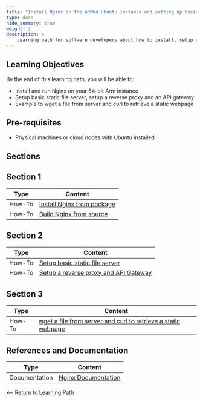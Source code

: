 ```yaml
---
title: "Install Nginx on the ARM64 Ubuntu instance and setting up basic file server, reverse proxy and API gateway and example to wget a file from server and curl to retrieve a static webpage"
type: docs
hide_summary: true
weight: 2
description: >
    Learning path for software developers about how to install, setup a basic file server, reverse proxy and an API gateway and example to wget a file from server and curl to retrieve a static webpage on ARM64 instance.
---
```


## Learning Objectives 

By the end of this learning path, you will be able to:

* Install and run Nginx on your 64-bit Arm instance
* Setup basic static file server, setup a reverse proxy and an API gateway
* Example to wget a file from server and curl to retrieve a static webpage

## Pre-requisites

* Physical machines or cloud nodes with Ubuntu installed.

## Sections

## Section 1

|          Type | Content                       |
| ---           | ---                                 |
| How-To        | [Install Nginx from package](/Install_from_package.md)
| How-To        | [Build Nginx from source](/Build_from_source.md) |

## Section 2

|          Type | Content                       |
| ---           | ---                                 |
| How-To        | [Setup basic static file server](/Basic_static_file_server.md)
| How-To        | [Setup a reverse proxy and API Gateway](/reverse_proxy_and_API_gateway.md)

## Section 3

|          Type | Content                       |
| ---           | ---                                 |
| How-To        | [wget a file from server and curl to retrieve a static webpage](/Example.md) |

## References and Documentation

| Type          | Content             |
| ---           | ---                 |
| Documentation | [Nginx Documentation](http://nginx.org/en/docs/) |

[<-- Return to Learning Path](/content/en/cloud/clair/#sections)
